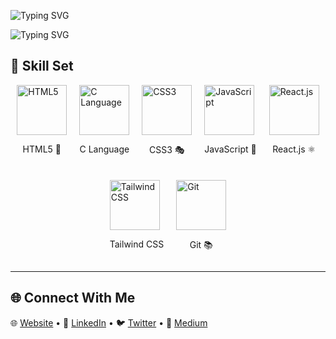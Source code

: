 ![Typing SVG](https://readme-typing-svg.demolab.com?font=Fira+Code&pause=1000&width=500&lines=👋Hey!😉+Welcome+To+Kelvin's+Space+Here😎.+;I'm+an+Interactive+Developer👌.+;Specializing+in+Software+Engineering👨‍💻.)

![Typing SVG](https://readme-typing-svg.demolab.com?font=Fira+Code&pause=1000&width=500&lines=Code+architect+weaving+dreams+into+reality.+I+don't+just+write+code;I+sculpt+it+with+intention.+An+advocate+for+clean,+scalable,+and+modular+solutions.+Open-source+enthusiast+with+a+love+for+contributing+to+impactful+projects.+When+I'm+not+pushing+commits,+you'll+find+me+exploring+the+realms+of+technology,+always+seeking+the+next+challenge+to+conquer)

## 🚀 Skill Set

<div style="display: flex; flex-wrap: wrap; justify-content: center; gap: 20px;">
  <div>
    <img src="https://your-image-link-for-HTML5" alt="HTML5" height="80">
    <p align="center">HTML5 🎨</p>
  </div>
  <div>
    <img src="https://your-image-link-for-C-language" alt="C Language" height="80">
    <p align="center">C Language</p>
  </div>
  <div>
    <img src="https://your-image-link-for-CSS3" alt="CSS3" height="80">
    <p align="center">CSS3 🎭</p>
  </div>
  <div>
    <img src="![image](https://github.com/kelvin-go-get/kelvin-go-get/assets/133580011/c482213d-925d-407a-89d8-b60ecdcdbee8)
" alt="JavaScript" height="80">
    <p align="center">JavaScript 🚀</p>
  </div>
  <div>
    <img src="https://your-image-link-for-React.js" alt="React.js" height="80">
    <p align="center">React.js ⚛️</p>
  </div>
  <div>
    <img src="https://your-image-link-for-Tailwind-CSS" alt="Tailwind CSS" height="80">
    <p align="center">Tailwind CSS</p>
  </div>
  <div>
    <img src="https://your-image-link-for-Git" alt="Git" height="80">
    <p align="center">Git 📚</p>
  </div>
</div>

---

## 🌐 Connect With Me

🌐 [Website](https://6496e67cdf9c3f5738a94346--kelvin-njuiri.netlify.app/) •
📱 [LinkedIn](https://www.linkedin.com/in/kelvin-njuiri/) •
🐦 [Twitter](https://twitter.com/k_njuiri) •
📝 [Medium](https://medium.com/@knjuiri)
